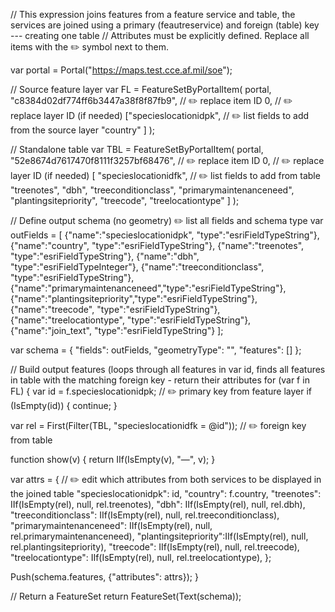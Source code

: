 // This expression joins features from a feature service and table, the services are joined using a primary (feautreservice) and foreign (table) key --- creating one table
// Attributes must be explicitly defined. Replace all items with the ✏️ symbol next to them.  

var portal = Portal("https://maps.test.cce.af.mil/soe");

// Source feature layer 
var FL = FeatureSetByPortalItem(
  portal,
  "c8384d02df774ff6b3447a38f8f87fb9", //  ✏️ replace item ID
  0,                                  //  ✏️ replace layer ID (if needed)
  ["specieslocationidpk",             //  ✏️ list fields to add from the source layer
   "country"
  ]
);

// Standalone table
var TBL = FeatureSetByPortalItem(
  portal,
  "52e8674d7617470f8111f3257bf68476", // ✏️ replace item ID
  0,                                  // ✏️ replace layer ID (if needed)
  [
    "specieslocationidfk",            // ✏️ list fields to add from table
    "treenotes",
    "dbh",
    "treeconditionclass",
    "primarymaintenanceneed",
    "plantingsitepriority",
    "treecode",
    "treelocationtype"
  ]
);

// Define output schema (no geometry) ✏️ list all fields and schema type
var outFields = [
  {"name":"specieslocationidpk", "type":"esriFieldTypeString"},
  {"name":"country",             "type":"esriFieldTypeString"},
  {"name":"treenotes",           "type":"esriFieldTypeString"},
  {"name":"dbh",                 "type":"esriFieldTypeInteger"},
  {"name":"treeconditionclass",  "type":"esriFieldTypeString"},
  {"name":"primarymaintenanceneed","type":"esriFieldTypeString"},
  {"name":"plantingsitepriority","type":"esriFieldTypeString"},
  {"name":"treecode",            "type":"esriFieldTypeString"},
  {"name":"treelocationtype",    "type":"esriFieldTypeString"},
  {"name":"join_text",           "type":"esriFieldTypeString"} 
];

var schema = {
  "fields": outFields,
  "geometryType": "",
  "features": []
};

// Build output features (loops through all features in var id, finds all features in table with the matching foreign key - return their attributes 
for (var f in FL) {
  var id = f.specieslocationidpk; // ✏️ primary key from feature layer
  if (IsEmpty(id)) { continue; }

  var rel = First(Filter(TBL, "specieslocationidfk = @id")); // ✏️ foreign key from table

  function show(v) { return IIf(IsEmpty(v), "—", v); }

  var attrs = {  // ✏️ edit which attributes from both services to be displayed in the joined table
    "specieslocationidpk": id,
    "country":           f.country,
    "treenotes":           IIf(IsEmpty(rel), null, rel.treenotes),
    "dbh":                 IIf(IsEmpty(rel), null, rel.dbh),
    "treeconditionclass":  IIf(IsEmpty(rel), null, rel.treeconditionclass),
    "primarymaintenanceneed": IIf(IsEmpty(rel), null, rel.primarymaintenanceneed),
    "plantingsitepriority":IIf(IsEmpty(rel), null, rel.plantingsitepriority),
    "treecode":            IIf(IsEmpty(rel), null, rel.treecode),
    "treelocationtype":    IIf(IsEmpty(rel), null, rel.treelocationtype),
  };

  Push(schema.features, {"attributes": attrs});
}

// Return a FeatureSet
return FeatureSet(Text(schema));
